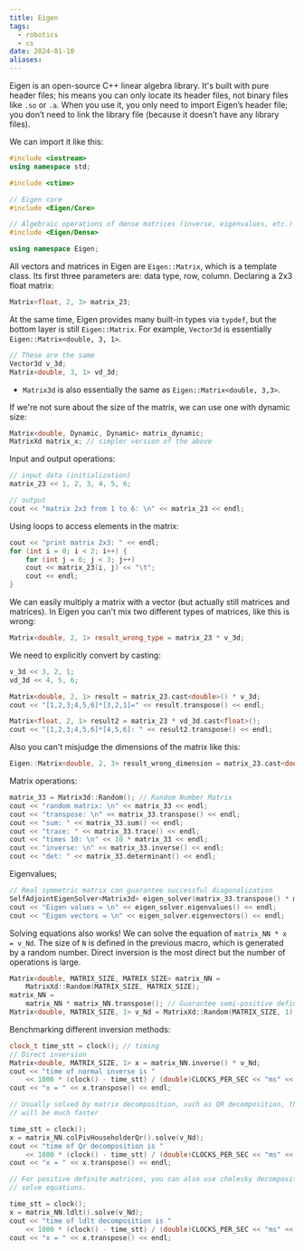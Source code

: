 ```yaml
---
title: Eigen
tags:
  - robotics
  - cs
date: 2024-01-10
aliases:
---
```

Eigen is an open-source C++ linear algebra library. It's built with pure header files; his means you can only locate its header files, not binary files like `.so` or `.a`. When you use it, you only need to import Eigen’s header file; you don’t need to link the library file (because it doesn’t have any library files).

We can import it like this:
```cpp
#include <iostream>
using namespace std;

#include <ctime>

// Eigen core
#include <Eigen/Core>

// Algebraic operations of dense matrices (inverse, eigenvalues, etc.)
#include <Eigen/Dense>

using namespace Eigen;
```


All vectors and matrices in Eigen are `Eigen::Matrix`, which is a template class. Its first three parameters are: data type, row, column. Declaring a 2x3 float matrix:
```cpp
Matrix<float, 2, 3> matrix_23;
```

At the same time, Eigen provides many built-in types via `typdef`, but the bottom layer is still `Eigen::Matrix`. For example, `Vector3d` is essentially `Eigen::Matrix<double, 3, 1>`.
```cpp
// These are the same
Vector3d v_3d;
Matrix<double, 3, 1> vd_3d;
```
- `Matrix3d` is also essentially the same as `Eigen::Matrix<double, 3,3>`. 

If we're not sure about the size of the matrix, we can use one with dynamic size:
```cpp
Matrix<double, Dynamic, Dynamic> matrix_dynamic;
MatrixXd matrix_x; // simpler version of the above
```

Input and output operations:
```cpp
// input data (initialization)
matrix_23 << 1, 2, 3, 4, 5, 6;

// output
cout << "matrix 2x3 from 1 to 6: \n" << matrix_23 << endl;
```

Using loops to access elements in the matrix:
```cpp
cout << "print matrix 2x3: " << endl;
for (int i = 0; i < 2; i++) {
	for (int j = 0; j < 3; j++)
	cout << matrix_23(i, j) << "\t";
	cout << endl;
}
```

We can easily multiply a matrix with a vector (but actually still matrices and matrices). In Eigen you can't mix two different types of matrices, like this is wrong:
``` cpp
Matrix<double, 2, 1> result_wrong_type = matrix_23 * v_3d;
```

We need to explicitly convert by casting:
```cpp
v_3d << 3, 2, 1;
vd_3d << 4, 5, 6;

Matrix<double, 2, 1> result = matrix_23.cast<double>() * v_3d;
cout << "[1,2,3;4,5,6]*[3,2,1]=" << result.transpose() << endl;

Matrix<float, 2, 1> result2 = matrix_23 * vd_3d.cast<float>();
cout << "[1,2,3;4,5,6]*[4,5,6]: " << result2.transpose() << endl;
```

Also you can't misjudge the dimensions of the matrix like this:
```cpp
Eigen::Matrix<double, 2, 3> result_wrong_dimension = matrix_23.cast<double>() * v_3d;
```

Matrix operations:
```cpp
matrix_33 = Matrix3d::Random(); // Random Number Matrix
cout << "random matrix: \n" << matrix_33 << endl;
cout << "transpose: \n" << matrix_33.transpose() << endl;
cout << "sum: " << matrix_33.sum() << endl;
cout << "trace: " << matrix_33.trace() << endl;
cout << "times 10: \n" << 10 * matrix_33 << endl;
cout << "inverse: \n" << matrix_33.inverse() << endl;
cout << "det: " << matrix_33.determinant() << endl;
```

Eigenvalues;
```cpp
// Real symmetric matrix can guarantee successful diagonalization
SelfAdjointEigenSolver<Matrix3d> eigen_solver(matrix_33.transpose() * matrix_33);
cout << "Eigen values = \n" << eigen_solver.eigenvalues() << endl;
cout << "Eigen vectors = \n" << eigen_solver.eigenvectors() << endl;
```

Solving equations also works! We can solve the equation of `matrix_NN * x = v_Nd`. The size of `N` is defined in the previous macro, which is generated by a random number. Direct inversion is the most direct but the number of operations is large.
```cpp
Matrix<double, MATRIX_SIZE, MATRIX_SIZE> matrix_NN =
	MatrixXd::Random(MATRIX_SIZE, MATRIX_SIZE);
matrix_NN =
	matrix_NN * matrix_NN.transpose(); // Guarantee semi-positive definite
Matrix<double, MATRIX_SIZE, 1> v_Nd = MatrixXd::Random(MATRIX_SIZE, 1);
```

Benchmarking different inversion methods:
```cpp
clock_t time_stt = clock(); // timing
// Direct inversion
Matrix<double, MATRIX_SIZE, 1> x = matrix_NN.inverse() * v_Nd;
cout << "time of normal inverse is "
	<< 1000 * (clock() - time_stt) / (double)CLOCKS_PER_SEC << "ms" << endl;
cout << "x = " << x.transpose() << endl;

// Usually solved by matrix decomposition, such as QR decomposition, the speed
// will be much faster

time_stt = clock();
x = matrix_NN.colPivHouseholderQr().solve(v_Nd);
cout << "time of Qr decomposition is "
	<< 1000 * (clock() - time_stt) / (double)CLOCKS_PER_SEC << "ms" << endl;
cout << "x = " << x.transpose() << endl;

// For positive definite matrices, you can also use cholesky decomposition to
// solve equations.

time_stt = clock();
x = matrix_NN.ldlt().solve(v_Nd);
cout << "time of ldlt decomposition is "
	<< 1000 * (clock() - time_stt) / (double)CLOCKS_PER_SEC << "ms" << endl;
cout << "x = " << x.transpose() << endl;
```